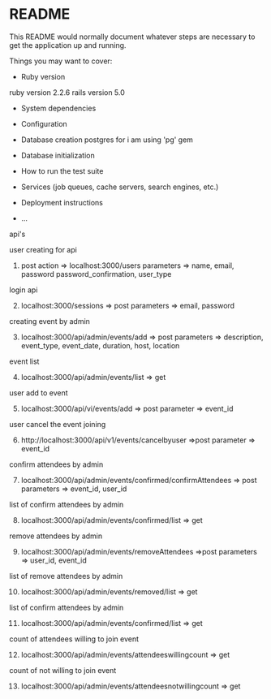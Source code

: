 # README

This README would normally document whatever steps are necessary to get the
application up and running.

Things you may want to cover:

* Ruby version

 ruby version 2.2.6
 rails version 5.0
  

* System dependencies

* Configuration

* Database creation
postgres for i am using 'pg' gem 


* Database initialization

* How to run the test suite

* Services (job queues, cache servers, search engines, etc.)

* Deployment instructions

* ...


api's

user creating for api

1. post action => localhost:3000/users 
parameters  => name, email, password password_confirmation, user_type

login api

2. localhost:3000/sessions => post
parameters => email, password

creating event by admin

3. localhost:3000/api/admin/events/add  => post
parameters => description, event_type, event_date, duration, host, location

event list

4. localhost:3000/api/admin/events/list => get

user add to event 

5. localhost:3000/api/vi/events/add => post
parameter => event_id

user cancel the event joining

6. http://localhost:3000/api/v1/events/cancelbyuser =>post
parameter => event_id

confirm attendees by admin

7. localhost:3000/api/admin/events/confirmed/confirmAttendees => post
parameters => event_id, user_id

list of confirm attendees by admin

8. localhost:3000/api/admin/events/confirmed/list => get 

remove attendees by admin

9. localhost:3000/api/admin/events/removeAttendees =>post
parameters => user_id, event_id

list of remove attendees by admin

10. localhost:3000/api/admin/events/removed/list => get

list of confirm attendees by admin

11. localhost:3000/api/admin/events/confirmed/list => get

count of attendees willing to join event

12. localhost:3000/api/admin/events/attendeeswillingcount => get

count of not willing to join event

13. localhost:3000/api/admin/events/attendeesnotwillingcount => get

